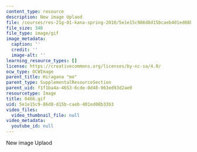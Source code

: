 ```yaml
---
content_type: resource
description: New image Uplaod
file: /courses/res-21g-01-kana-spring-2010/5e1e15c986d8d15bcaeb401ed08b33b3_0466.gif
file_size: 348
file_type: image/gif
image_metadata:
  caption: ''
  credit: ''
  image-alt: ''
learning_resource_types: []
license: https://creativecommons.org/licenses/by-nc-sa/4.0/
ocw_type: OCWImage
parent_title: Hiragana "mo"
parent_type: SupplementalResourceSection
parent_uid: f1f1ba4a-4653-6cde-0d48-963ed93d2ae0
resourcetype: Image
title: 0466.gif
uid: 5e1e15c9-86d8-d15b-caeb-401ed08b33b3
video_files:
  video_thumbnail_file: null
video_metadata:
  youtube_id: null
---
```

New image Uplaod